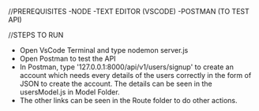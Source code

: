 //PREREQUISITES
-NODE
-TEXT EDITOR (VSCODE)
-POSTMAN (TO TEST API)

//STEPS TO RUN 
- Open VsCode Terminal and type nodemon server.js
- Open Postman to test the API
- In Postman, type '127.0.0.1:8000/api/v1/users/signup' to create an account which needs every details of the users correctly in the form of JSON to create the account. The details can be seen in the usersModel.js in Model Folder.
- The other links can be seen in the Route folder to do other actions.


